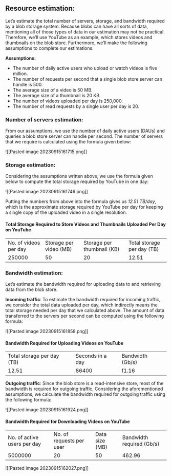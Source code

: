 ## Resource estimation:

Let’s estimate the total number of servers, storage, and bandwidth required by a blob storage system. Because blobs can have all sorts of data, mentioning all of those types of data in our estimation may not be practical. Therefore, we’ll use YouTube as an example, which stores videos and thumbnails on the blob store. Furthermore, we’ll make the following assumptions to complete our estimations.

**Assumptions:**

- The number of daily active users who upload or watch videos is five million.
- The number of requests per second that a single blob store server can handle is 500.
- The average size of a video is 50 MB.
- The average size of a thumbnail is 20 KB.
- The number of videos uploaded per day is 250,000.
- The number of read requests by a single user per day is 20.

### Number of servers estimation:

From our assumptions, we use the number of daily active users (DAUs) and queries a blob store server can handle per second. The number of servers that we require is calculated using the formula given below:

![[Pasted image 20230915161715.png]]

### Storage estimation:

Considering the assumptions written above, we use the formula given below to compute the total storage required by YouTube in one day:

![[Pasted image 20230915161746.png]]

Putting the numbers from above into the formula gives us *12.51 TB/day*​, which is the approximate storage required by YouTube per day for keeping a single copy of the uploaded video in a single resolution.

#### Total Storage Required to Store Videos and Thumbnails Uploaded Per Day on YouTube

|   |   |   |   |
|---|---|---|---|
|No. of videos per day|Storage per video (MB)|Storage per thumbnail (KB)|Total storage per day (TB)|
|250000|50|20|12.51|

### Bandwidth estimation:

Let’s estimate the bandwidth required for uploading data to and retrieving data from the blob store.

**Incoming traffic**: To estimate the bandwidth required for incoming traffic, we consider the total data uploaded per day, which indirectly means the total storage needed per day that we calculated above. The amount of data transferred to the servers per second can be computed using the following formula:

![[Pasted image 20230915161858.png]]

#### Bandwidth Required for Uploading Videos on YouTube

|   |   |   |
|---|---|---|
|Total storage per day (TB)|Seconds in a day|Bandwidth (Gb/s)|
|12.51|86400|f1.16|

**Outgoing traffic**: Since the blob store is a read-intensive store, most of the bandwidth is required for outgoing traffic. Considering the aforementioned assumptions, we calculate the bandwidth required for outgoing traffic using the following formula:

![[Pasted image 20230915161924.png]]

#### Bandwidth Required for Downloading Videos on YouTube

|   |   |   |   |
|---|---|---|---|
|No. of active users per day|No. of requests per user|Data size (MB)|Bandwidth required (Gb/s)|
|5000000|20|50|462.96|


![[Pasted image 20230915162027.png]]

